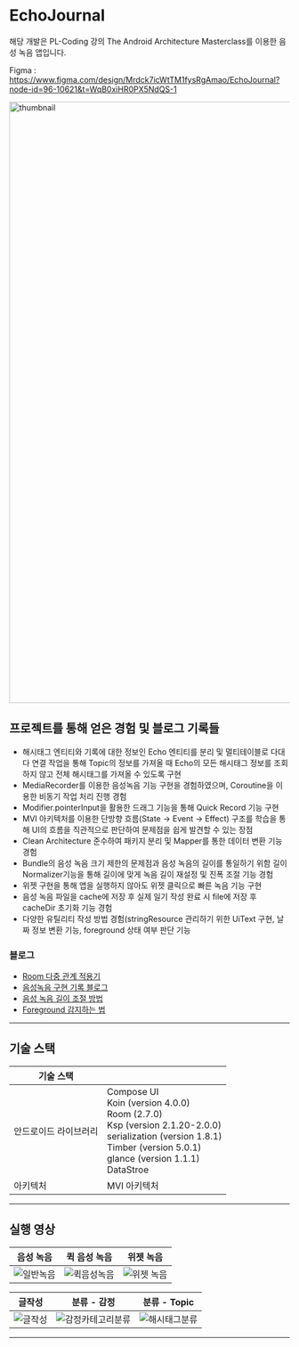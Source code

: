 # EchoJournal

해당 개발은 PL-Coding 강의 The Android Architecture Masterclass를 이용한 음성 녹음 앱입니다.

Figma : https://www.figma.com/design/Mrdck7icWtTM1fysRgAmao/EchoJournal?node-id=96-10621&t=WqB0xiHR0PX5NdQS-1

<img width="1920" height="1080" alt="thumbnail" src="https://github.com/user-attachments/assets/49d846ab-a757-4c15-afbc-5bbafa9c4d47" />

##  프로젝트를 통해 얻은 경험 및 블로그 기록들
+  해시태그 엔티티와 기록에 대한 정보인 Echo 엔티티를 분리 및 멀티테이블로 다대다 연결 작업을 통해 Topic의 정보를 가져올 때 Echo의 모든 해시태그 정보를 조회하지 않고 전체 해시태그를 가져올 수 있도록 구현
+  MediaRecorder를 이용한 음성녹음 기능 구현을 경험하였으며, Coroutine을 이용한 비동기 작업 처리 진행 경험
+ Modifier.pointerInput을 활용한 드래그 기능을 통해 Quick Record 기능 구현
+ MVI 아키텍처를 이용한 단방향 흐름(State -> Event -> Effect) 구조를 학습을 통해 UI의 흐름을 직관적으로 판단하여 문제점을 쉽게 발견할 수 있는 장점
+ Clean Architecture 준수하여 패키지 분리 및 Mapper를 통한 데이터 변환 기능 경험
+  Bundle의 음성 녹음 크기 제한의 문제점과 음성 녹음의 길이를 통일하기 위함 길이 Normalizer기능을 통해 길이에 맞게 녹음 길이 재설정 및 진폭 조절 기능 경험
+ 위젯 구현을 통해 앱을 실행하지 않아도 위젯 클릭으로 빠른 녹음 기능 구현
+ 음성 녹음 파일을 cache에 저장 후 실제 일기 작성 완료 시 file에 저장 후 cacheDir 초기화 기능 경험
+  다양한 유틸리티 작성 방법 경험(stringResource 관리하기 위한 UiText 구현, 날짜 정보 변환 기능, foreground 상태 여부 판단 기능

### 블로그
+ [Room 다중 관계 적용기](https://velog.io/@vsvx13/AndroidRoom-Room-Entity-%EB%8B%A4%EC%A4%91-%EA%B4%80%EA%B3%84-%EC%82%AC%EC%9A%A9%ED%95%B4%EB%B3%B4%EA%B8%B0)
+ [음성녹음 구현 기록 블로그](https://velog.io/@vsvx13/Android-MediaRecorder%EB%A5%BC-%EC%9D%B4%EC%9A%A9%ED%95%B4-%EC%9D%8C%EC%84%B1%EB%85%B9%EC%9D%8C%EC%9D%84-%ED%95%B4%EB%B3%B4%EC%9E%90) 
+ [음성 녹음 길이 조절 방법](https://velog.io/@vsvx13/Android-%EC%9D%8C%EC%84%B1-%EB%85%B9%EC%9D%8C-%EA%B8%B8%EC%9D%B4%EB%A5%BC-%EC%A1%B0%EC%A0%88%ED%95%B4%EB%B3%B4%EC%9E%90)
+ [Foreground 감지하는 법](https://velog.io/@vsvx13/Android-produceState%EC%9D%84-%EC%9D%B4%EC%9A%A9%ED%95%B4-Foreground-%ED%99%94%EB%A9%B4-%EC%97%AC%EB%B6%80-%ED%99%95%EC%9D%B8%ED%95%98%EA%B8%B0)

---

## 기술 스택
| 기술 스택             |                                                              |
| --------------------- | ------------------------------------------------------------ |
| 안드로이드 라이브러리 | Compose UI<br />Koin (version 4.0.0)<br />Room (2.7.0)<br />Ksp (version 2.1.20-2.0.0)<br />serialization (version 1.8.1)<br />Timber (version 5.0.1)<br />glance (version 1.1.1)<br />DataStroe |
| 아키텍처              | MVI 아키텍처 |

---

## 실행 영상

| 음성 녹음 | 퀵 음성 녹음 | 위젯 녹음 |
|:--:|:--:|:--:|
|![일반녹음](https://github.com/user-attachments/assets/baebdb6f-54e9-48bf-b95e-af741133fee3)|![퀵음성녹음](https://github.com/user-attachments/assets/04be95aa-2b99-40c1-983c-72c0cbbdec17)| ![위젯 녹음](https://github.com/user-attachments/assets/bfe2521c-92ef-481d-9137-d8ebe2bf0c08)|

| 글작성 | 분류 - 감정 | 분류 - Topic |
|:--:|:--:|:--:|
|![글작성](https://github.com/user-attachments/assets/d26ceaa6-885c-4f26-9147-f0ac45c3b788)|![감정카테고리분류](https://github.com/user-attachments/assets/b229d49b-e601-4199-9e6e-f8f498d49a2f)|![해시태그분류](https://github.com/user-attachments/assets/264da62e-4b60-4677-bdc0-fce068f86601)|


---

